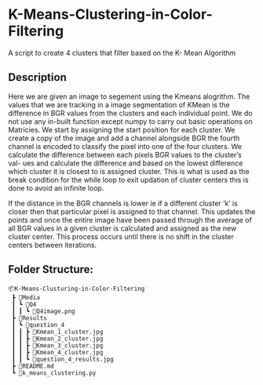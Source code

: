 # K-Means-Clustering-in-Color-Filtering
A script to create 4 clusters that filter based on the K- Mean Algorithm

## Description

Here we are given an image to segement using the Kmeans alogrithm. The values that we are tracking in a image segmentation of KMean is the difference in BGR values from the clusters and each individual point. We do not use any in-built function except numpy to carry out basic operations
on Matricies. We start by assigning the start position for each cluster. We create a copy of the image and add a channel alongside BGR the fourth channel is encoded to classify the pixel into one of the four clusters. We calculate the difference between each pixels BGR values to the cluster’s val-
ues and calculate the difference and based on the lowest difference which cluster it is closest to is assigned cluster. This is what is used as the break condition for the while loop to exit updation of cluster centers this is done to avoid an infinite loop.

If the distance in the BGR channels is lower ie if a different cluster ’k’ is closer then that particular pixel is assigned to that channel. This updates the points and once the entire image have been passed through the average of all BGR values in a given cluster is calculated and assigned as the
new cluster center. This process occurs until there is no shift in the cluster centers between iterations.

## Folder Structure:
```
📦K-Means-Clusturing-in-Color-Filtering
 ┣ 📂Media
 ┃ ┗ 📂Q4
 ┃ ┃ ┗ 📜Q4image.png
 ┣ 📂Results
 ┃ ┗ 📂question_4
 ┃ ┃ ┣ 📜Kmean_1_cluster.jpg
 ┃ ┃ ┣ 📜Kmean_2_cluster.jpg
 ┃ ┃ ┣ 📜Kmean_3_cluster.jpg
 ┃ ┃ ┣ 📜Kmean_4_cluster.jpg
 ┃ ┃ ┗ 📜question_4_results.jpg
 ┣ 📜README.md
 ┗ 📜k_means_clustering.py
```
